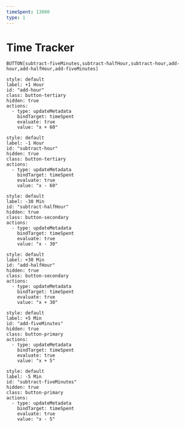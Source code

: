 ```yaml
---
timeSpent: 13800
type: 1
---
```

# Time Tracker
`BUTTON[subtract-fiveMinutes,subtract-halfHour,subtract-hour,add-hour,add-halfHour,add-fiveMinutes]`

```meta-bind-button
style: default
label: +1 Hour
id: "add-hour"
class: button-tertiary
hidden: true
actions:
  - type: updateMetadata
    bindTarget: timeSpent
    evaluate: true
    value: "x + 60"
``` 
```meta-bind-button
style: default
label: -1 Hour
id: "subtract-hour"
hidden: true
class: button-tertiary
actions:
  - type: updateMetadata
    bindTarget: timeSpent
    evaluate: true
    value: "x - 60"
```
```meta-bind-button
style: default
label: -30 Min
id: "subtract-halfHour"
hidden: true
class: button-secondary
actions:
  - type: updateMetadata
    bindTarget: timeSpent
    evaluate: true
    value: "x - 30"
```
```meta-bind-button
style: default
label: +30 Min
id: "add-halfHour"
hidden: true
class: button-secondary
actions:
  - type: updateMetadata
    bindTarget: timeSpent
    evaluate: true
    value: "x + 30"
``` 
```meta-bind-button
style: default
label: +5 Min
id: "add-fiveMinutes"
hidden: true
class: button-primary
actions:
  - type: updateMetadata
    bindTarget: timeSpent
    evaluate: true
    value: "x + 5"
``` 
```meta-bind-button
style: default
label: -5 Min
id: "subtract-fiveMinutes"
hidden: true
class: button-primary
actions:
  - type: updateMetadata
    bindTarget: timeSpent
    evaluate: true
    value: "x - 5"
```